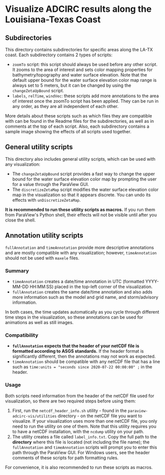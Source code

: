 # Visualize ADCIRC results along the Louisiana-Texas Coast
## Subdirectories
This directory contains subdirectories for specific areas along the LA-TX coast. Each subdirectory contains 2 types of scripts:
- ``zoomTo`` script: this script should always be used before any other script. It zooms to the area of interest and sets color mapping properties for bathymetry/topography and water surface elevation. Note that the default upper bound for the water surface elevation color map range is always set to 5 meters, but it can be changed by using the ``changeZetaUpBound`` script.
- ``labels``, ``relTime``, ``windVec``: these scripts add more annotations to the area of interest once the zoomTo script has been applied. They can be run in any order, as they are all independent of each other.

More details about these scripts such as which files they are compatible with can be found in the Readme files for the subdirectories, as well as in comments at the top of each script. Also, each subdirectory contains a sample image showing the effects of all scripts used together.

## General utility scripts
This directory also includes general utility scripts, which can be used with any visualization:
- The ``changeZetaUpBound`` script provides a fast way to change the upper bound for the water surface elevation color map by prompting the user for a value through the ParaView GUI. 
- The `discretizeZetaMap` script modifies the water surface elevation color map in the visualization so that it appears discrete. You can undo its effects with `unDiscretizeZetaMap`.

**It is recommended to run these utility scripts as macros.** If you run them from ParaView's Python shell, their effects will not be visible until after you close the shell.

## Annotation utility scripts
`fullAnnotation` and `timeAnnotation` provide more descriptive annotations and are mostly compatible with any visualization; however, `timeAnnotation` should not be used with `maxele` files.
### Summary
- `timeAnnotation` creates a date/time annotation in UTC (formatted YYYY-MM-DD HH:MM:SS) placed in the top-left corner of the visualization.
- `fullAnnotation` creates the same date/time annotation and also adds more information such as the model and grid name, and storm/advisory information.

In both cases, the time updates automatically as you cycle through different time steps in the visualization, so these annotations can be used for animations as well as still images. 

### Compatibility
- **`fullAnnotation` expects that the header of your netCDF file is formatted according to ASGS standards.** If the header format is significantly different, then the annotations may not work as expected.
- `timeAnnotation` should be compatible with any netCDF file that has a line such as `time:units = "seconds since 2020-07-22 00:00:00" ;` in the header.
### Usage
Both scripts need information from the header of the netCDF file used for visualization, so there are two required steps before using them:
1. First, run the `netcdf_header_info.sh` utility - found in the `paraview-adcirc-vis/utilities` directory - on the netCDF file you want to visualize. If your visualization uses more than one netCDF file,
you only need to run the utility on one of them. Note that this utility requires you to have a netCDF installation, with the `ncdump` utility on your path.
2. The utility creates a file called `label_info.txt`. Copy the full path to the **directory** where this file is located (not including the file name); the `fullAnnotation` and `timeAnnotation` scripts will prompt you to enter this
path through the ParaView GUI. For Windows users, see the header comments of these scripts for path formatting rules.

For convenience, it is also recommended to run these scripts as macros.
